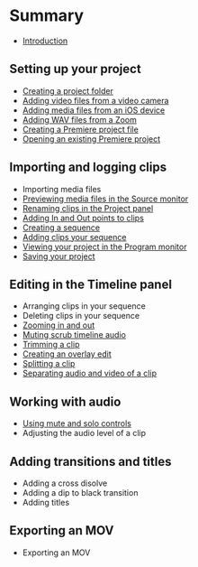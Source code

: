 # Summary

* [Introduction](README.md)

## Setting up your project
* [Creating a project folder](creating-a-project-folder.md)
* [Adding video files from a video camera](adding-media-from-a-video-camera.md)
* [Adding media files from an iOS device](adding-media-from-an-ios-device.md)
* [Adding WAV files from a Zoom](adding-wav-files-from-a-zoom.md)
* [Creating a Premiere project file](creating-a-premiere-project-file.md)
* [Opening an existing Premiere project](opening-an-existing-premiere-project.md)

## Importing and logging clips
* Importing media files
* [Previewing media files in the Source monitor](previewing-media-in-the-source-monitor.md)
* [Renaming clips in the Project panel](renaming-clips-in-the-project-panel.md)
* [Adding In and Out points to clips](adding-in-and-out-points-to-clips.md)
* [Creating a sequence](creating-a-sequence.md)
* [Adding clips your sequence](adding-clips-to-the-timeline.md)
* [Viewing your project in the Program monitor](viewing-your-project-in-the-program-monitor.md)
* [Saving your project](saving-your-project.md)

## Editing in the Timeline panel
* Arranging clips in your sequence
* Deleting clips in your sequence
* [Zooming in and out](zooming-in-and-out.md)
* [Muting scrub timeline audio](muting-audio-scrubbing.md)
* [Trimming a clip](trimming-a-clip.md)
* [Creating an overlay edit](creating-an-overlay-edit.md)
* [Splitting a clip](splitting-a-clip.md)
* [Separating audio and video of a clip](separating-audio-and-video-of-a-clip.md)

## Working with audio
* [Using mute and solo controls](using-mute-and-solo-controls.md)
* Adjusting the audio level of a clip

## Adding transitions and titles
* Adding a cross disolve
* Adding a dip to black transition
* Adding titles

## Exporting an MOV
* Exporting an MOV

